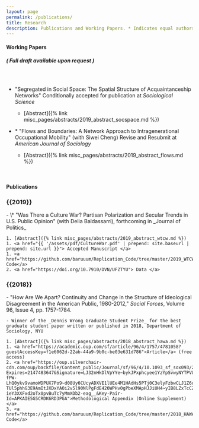 ```yaml
---
layout: page
permalink: /publications/
title: Research
description: Publications and Working Papers. * Indicates equal authorship.
---
```


<h4> <strong>Working Papers</strong> </h4> 
<h5 class="note">( Full draft available upon request )</h5>

<h3 class="year"> &nbsp; </h3>

- "Segregated in Social Space: The Spatial Structure of Acquaintanceship Networks" Conditionally accepted for publication at *Sociological Science*

    - [Abstract]({% link misc_pages/abstracts/2019_abstract_socspace.md %})

- \* "Flows and Boundaries:  A Network Approach to Intragenerational Occupational Mobility" (with Siwei Cheng) Revise and Resubmit at *American Journal of Sociology*

    - [Abstract]({% link misc_pages/abstracts/2019_abstract_flows.md %})


&nbsp;
&nbsp;
&nbsp;

<h4> <strong>Publications</strong> </h4> 

<h3 class="year">{{2019}}</h3>
- \* "Was There a Culture War? Partisan Polarization and Secular Trends in U.S. Public Opinion" (with Delia Baldassarri), forthcoming in _Journal of Politics_

    1. [Abstract]({% link misc_pages/abstracts/2019_abstract_wtcw.md %})
    1. <a href="{{ '/assets/pdf/CultureWar.pdf' | prepend: site.baseurl | prepend: site.url }}"> Accepted Manuscript </a>
    1. <a href="https://github.com/baruuum/Replication_Code/tree/master/2019_WTCW">Replication Code</a>
    2. <a href="https://doi.org/10.7910/DVN/UFZTYU"> Data </a>

<h3 class="year">{{2018}}</h3>
- "How Are We Apart? Continuity and Change in the Structure of Ideological Disagreement in the American Public, 1980-2012," <em>Social Forces</em>, Volume 96, Issue 4, pp. 1757-1784.

    - Winner of the _Dennis Wrong Graduate Student Prize_ for the best graduate student paper written or published in 2018, Department of Sociology, NYU
    
    1. [Abstract]({% link misc_pages/abstracts/2018_abstract_hawa.md %})
    1. <a href="https://academic.oup.com/sf/article/96/4/1757/4781058?guestAccessKey=f1e6062d-22ab-44a9-9b0c-be03e631d786">Article</a> (free access)
    2. <a href="https://oup.silverchair-cdn.com/oup/backfile/Content_public/Journal/sf/96/4/10.1093_sf_sox093/2/onlineappendix.pdf?Expires=2147483647&Signature=LJ32nHkDlVpYYe~bykJPxphcyee1YzYpSvwyNYTPVUQpvuEDmhOjbXxwAc2VC1muK~XEaHUsiwpBwNhJBYOPrPmkUHK0K~S9ilipY70-fPW-LhQ0ykv9vamoWDPUX7Po9~d08Uy6CUcyADXVE1lUEe4M1HAdHs5PTj0C3elyFzbwCLJ1Z6uHCBt4Ug4z-TUl5phhG3E9AmItJXDxYAOi2v5l90NlPgFdE420WPHv0gPbeXMApHJJiUH4~yIB8LZxTcCZfSAEo97uSvEFuHGqeCO0ZmZygdg45qyq7GRs9zas7Bj9jK1Xw-ieY3XXFxd2oTx0pvBuTc7yMmXDb2-eag__&Key-Pair-Id=APKAIE5G5CRDK6RD3PGA">Methodological Appendix (Online Supplement)</a>
    3. <a href="https://github.com/baruuum/Replication_Code/tree/master/2018_HAWA">Replication Code</a>

